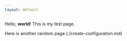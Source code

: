 ```yaml
---
layout: default 
---
```


Hello, **world**! This is my test page.

Here is another random page (./create-configuration.md)
